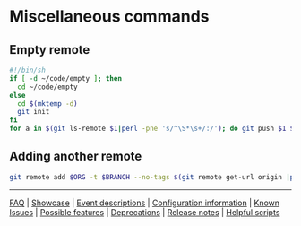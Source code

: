 # Miscellaneous commands

## Empty remote

```sh
#!/bin/sh
if [ -d ~/code/empty ]; then
  cd ~/code/empty
else
  cd $(mktemp -d)
  git init
fi
for a in $(git ls-remote $1|perl -pne 's/^\S*\s+/:/'); do git push $1 $a 2>/dev/null & done
```

## Adding another remote

```sh
git remote add $ORG -t $BRANCH --no-tags $(git remote get-url origin |perl -pne 's{:.*/}{:'$ORG'/}')
```

---
[FAQ](FAQ.md) | [Showcase](Showcase.md) | [Event descriptions](Event-descriptions.md) | [Configuration information](Configuration-information.md) | [Known Issues](Known-Issues.md) | [Possible features](Possible-features.md) | [Deprecations](Deprecations.md) | [Release notes](Release-notes.md) | [Helpful scripts](Helpful-scripts.md)
